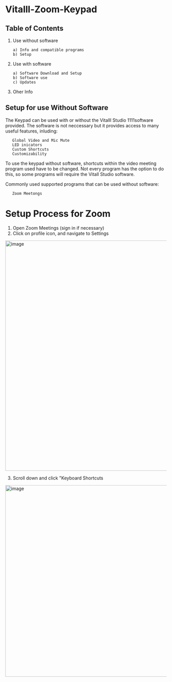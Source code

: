 # Vitalll-Zoom-Keypad

## Table of Contents
1. Use without software

       a) Info and compatible programs
       b) Setup

3. Use with software
   
       a) Software Download and Setup
       b) Software use
       c) Updates
4. Oher Info


## Setup for use **Without** Software 

The Keypad can be used with or without the Vitalll Studio 1111software provided. The software is not neccessary but it provides access to many useful features, inluding:

       Global Video and Mic Mute
       LED inicators
       Custom Shortcuts
       Customizability 

To use the keypad without software, shortcuts within the video meeting program used have to be changed. Not every program has the option to do this, so some programs will require the Vitall Studio software. 

Commonly used supported programs that can be used without software:

       Zoom Meetongs

# Setup Process for Zoom

1. Open Zoom Meetings (sign in if necessary)
2. Click on profile icon, and navigate to Settings
<img width="720" alt="image" src="https://github.com/kwalczuk/Vitalll-Zoom-Keypad/assets/44985287/b5997d9b-6eea-4f11-bd8d-2143fa96682b">

3. Scroll down and click "Keyboard Shortcuts


<img width="599" alt="image" src="https://github.com/kwalczuk/Vitalll-Zoom-Keypad/assets/44985287/89640dea-3779-4698-a3ac-437eae8a3047">

